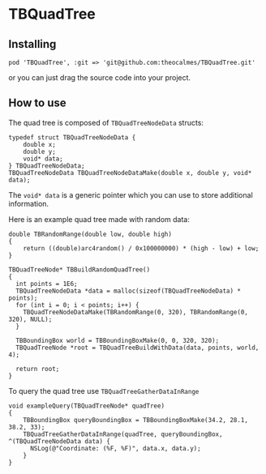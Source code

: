 TBQuadTree
==========

Installing
----------
    pod 'TBQuadTree', :git => 'git@github.com:theocalmes/TBQuadTree.git'

or you can just drag the source code into your project.

How to use
----------

The quad tree is composed of `TBQuadTreeNodeData` structs:

    typedef struct TBQuadTreeNodeData {
        double x;
        double y;
        void* data;
    } TBQuadTreeNodeData;
    TBQuadTreeNodeData TBQuadTreeNodeDataMake(double x, double y, void* data);
  
The `void* data` is a generic pointer which you can use to store additional information.

Here is an example quad tree made with random data:

    double TBRandomRange(double low, double high)
    {
        return ((double)arc4random() / 0x100000000) * (high - low) + low;
    }
  
    TBQuadTreeNode* TBBuildRandomQuadTree() 
    {
      int points = 1E6;
      TBQuadTreeNodeData *data = malloc(sizeof(TBQuadTreeNodeData) * points); 
      for (int i = 0; i < points; i++) {
        TBQuadTreeNodeDataMake(TBRandomRange(0, 320), TBRandomRange(0, 320), NULL);
      }

      TBBoundingBox world = TBBoundingBoxMake(0, 0, 320, 320);
      TBQuadTreeNode *root = TBQuadTreeBuildWithData(data, points, world, 4);

      return root;
    }
  
To query the quad tree use `TBQuadTreeGatherDataInRange`

    void exampleQuery(TBQuadTreeNode* quadTree)
    {
        TBBoundingBox queryBoundingBox = TBBoundingBoxMake(34.2, 28.1, 38.2, 33);
        TBQuadTreeGatherDataInRange(quadTree, queryBoundingBox, ^(TBQuadTreeNodeData data) {
          NSLog(@"Coordinate: (%F, %F)", data.x, data.y);
        }
    }
